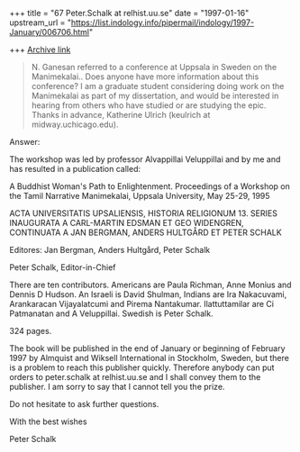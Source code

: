+++
title = "67 Peter.Schalk at relhist.uu.se"
date = "1997-01-16"
upstream_url = "https://list.indology.info/pipermail/indology/1997-January/006706.html"

+++
[Archive link](https://list.indology.info/pipermail/indology/1997-January/006706.html)

>N. Ganesan referred to a conference at Uppsala in Sweden on the Manimekalai..
>Does anyone have more information about this conference?  I am a graduate
>student considering doing work on the Manimekalai as part of my dissertation,
>and would be interested in hearing from others who have studied or are
>studying the epic. Thanks in advance, Katherine Ulrich
>(keulrich at midway.uchicago.edu).

Answer:

The workshop was led by professor Alvappillai Veluppillai and by me and has
resulted in a publication called:

A Buddhist Woman's Path to Enlightenment. Proceedings of a Workshop on the
Tamil Narrative Manimekalai, Uppsala University, May 25-29, 1995

ACTA UNIVERSITATIS UPSALIENSIS, HISTORIA RELIGIONUM 13. SERIES INAUGURATA A
CARL-MARTIN EDSMAN ET GEO WIDENGREN, CONTINUATA A JAN BERGMAN, ANDERS
HULTGÅRD ET PETER SCHALK

Editores: Jan Bergman,  Anders Hultgård, Peter Schalk

Peter Schalk, Editor-in-Chief

There are ten contributors. Americans are Paula Richman, Anne Monius and
Dennis D Hudson. An Israeli is David Shulman, Indians are Ira Nakacuvami,
Arankaracan Vijayalatcumi and Pirema Nantakumar. Ilattuttamilar are Ci
Patmanatan and A Veluppillai. Swedish is Peter Schalk.

324 pages.

The book will be published in the end of January or beginning of February
1997 by Almquist and Wiksell International in Stockholm, Sweden, but there
is a problem to reach this publisher quickly. Therefore anybody can put
orders to peter.schalk at relhist.uu.se and I shall convey them to the
publisher. I am sorry to say that I cannot tell you the prize.

Do not hesitate to ask further questions.

With the best wishes

Peter Schalk









